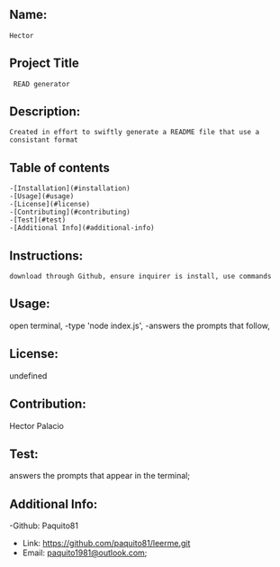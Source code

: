 
   ## Name:
    Hector

   ## Project Title
     READ generator

   ## Description:
    Created in effort to swiftly generate a README file that use a consistant format

   ## Table of contents

    -[Installation](#installation)
    -[Usage](#usage)
    -[License](#license)
    -[Contributing](#contributing)
    -[Test](#test)
    -[Additional Info](#additional-info)

   ## Instructions:
    download through Github, ensure inquirer is install, use commands
    
   
   ## Usage:
   open terminal, -type 'node index.js', -answers the prompts that follow, 
   
   ## License:
   undefined
   
   ## Contribution:
   Hector Palacio
   
   ## Test:
   answers the prompts that appear in the terminal;

   ## Additional Info:

   -Github: Paquito81
   - Link: https://github.com/paquito81/leerme.git
   - Email: paquito1981@outlook.com;
    